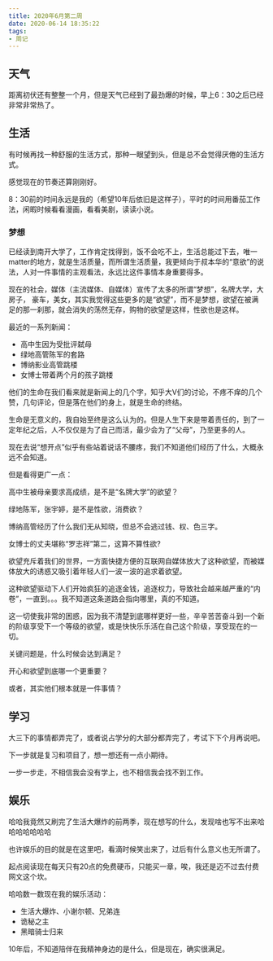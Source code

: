 ```yaml
---
title: 2020年6月第二周
date: 2020-06-14 18:35:22
tags:
- 周记
---
```


## 天气

距离初伏还有整整一个月，但是天气已经到了最劲爆的时候，早上6：30之后已经非常非常热了。

## 生活

有时候再找一种舒服的生活方式，那种一眼望到头，但是总不会觉得厌倦的生活方式。

感觉现在的节奏还算刚刚好。

8：30前的时间永远是我的（希望10年后依旧是这样子），平时的时间用番茄工作法，闲暇时候看看漫画，看看美剧，读读小说。

### 梦想

已经读到南开大学了，工作肯定找得到，饭不会吃不上，生活总能过下去，唯一matter的地方，就是生活质量，而所谓生活质量，我更倾向于叔本华的“意欲”的说法，人对一件事情的主观看法，永远比这件事情本身重要得多。

现在的社会，媒体（主流媒体、自媒体）宣传了太多的所谓“梦想”，名牌大学，大房子， 豪车，美女，其实我觉得这些更多的是“欲望”，而不是梦想，欲望在被满足的那一刹那，就会消失的荡然无存，购物的欲望是这样，性欲也是这样。

最近的一系列新闻：

- 高中生因为受批评弑母
- 绿地高管陈军的套路
- 博纳影业高管跳楼
- 女博士带着两个月的孩子跳楼

他们的生命在我们看来就是新闻上的几个字，知乎大V们的讨论，不疼不痒的几个赞，几句评论，但是落在他们的身上，就是生命的终结。

生命是无意义的，我自始至终是这么认为的。但是人生下来是带着责任的，到了一定年纪之后，人不仅仅是为了自己而活，最少会为了“父母”，乃至更多的人。

现在去说“想开点”似乎有些站着说话不腰疼，我们不知道他们经历了什么，大概永远不会知道。

但是看得更广一点：

高中生被母亲要求高成绩，是不是“名牌大学”的欲望？

绿地陈军，张宇婷，是不是性欲，消费欲？

博纳高管经历了什么我们无从知晓，但总不会逃过钱、权、色三字。

女博士的丈夫堪称“罗志祥”第二，这算不算性欲?

欲望充斥着我们的世界，一方面快捷方便的互联网自媒体放大了这种欲望，而被媒体放大的诱惑又吸引着年轻人们一波一波的追求着欲望。

这种欲望驱动下人们开始疯狂的追逐金钱，追逐权力，导致社会越来越严重的“内卷”，一直到。。。我不知道这条道路会指向哪里，真的不知道。

这一切使我非常的困惑，因为我不清楚到底哪样更好一些，辛辛苦苦奋斗到一个新的阶级享受下一个等级的欲望，或是快快乐乐活在自己这个阶级，享受现在的一切。

关键问题是，什么时候会达到满足？

开心和欲望到底哪一个更重要？

或者，其实他们根本就是一件事情？

## 学习

大三下的事情都弄完了，或者说占学分的大部分都弄完了，考试下下个月再说吧。

下一步就是复习和项目了，想一想还有一点小期待。

一步一步走，不相信我会没有学上，也不相信我会找不到工作。

## 娱乐

哈哈我竟然又刷完了生活大爆炸的前两季，现在想写的什么，发现啥也写不出来哈哈哈哈哈哈哈

也许娱乐的目的就是在这里吧，看滴时候笑出来了，过后有什么意义也无所谓了。

起点阅读现在每天只有20点的免费硬币，只能买一章，唉，我还是迈不过去付费网文这个坎。

哈哈数一数现在我的娱乐活动：

- 生活大爆炸、小谢尔顿、兄弟连
- 诡秘之主
- 黑暗骑士归来

10年后，不知道陪伴在我精神身边的是什么，但是现在，确实很满足。